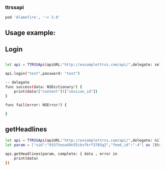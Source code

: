 ### ttrssapi

```sh
pod 'Alamofire', '~> 3.0'

```
## Usage example:

## Login
```sh

let api = TTRSSApi(apiURL:"http://exsamplettrss.com/api/",delegate: self)

api.login("test",password: "test")

-- delegate
func success(data: NSDictionary?) {
    print(data!["content"]!["session_id"])
}

func fail(error: NSError?) {
    
}

```

## getHeadlines
```sh
let api = TTRSSApi(apiURL:"http://exsamplettrss.com/api/",delegate: nil)
let param = ["sid":"0337teoa49n55cbsfkrf3785q2","feed_id":"-4"] as [String:AnyObject]

api.getHeadlines(param, complete: { data , error in
    print(data)
})
```     




